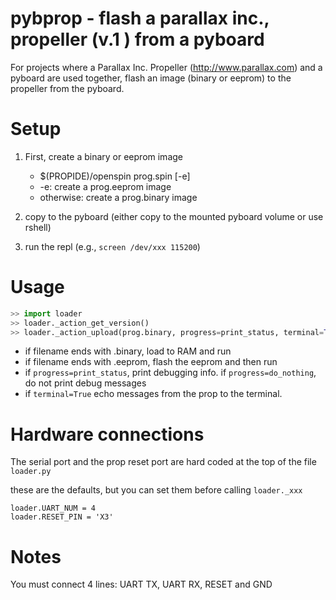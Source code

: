 # pybprop - flash a parallax inc., propeller (v.1 ) from a pyboard

For projects where a Parallax Inc. Propeller (http://www.parallax.com) and a pyboard are used together, flash an image (binary or eeprom) to the propeller from the pyboard.

# Setup
1. First, create a binary or eeprom image
    - $(PROPIDE)/openspin prog.spin [-e]
    - -e: create a prog.eeprom image
    - otherwise: create a prog.binary image
2. copy to the pyboard (either copy to the mounted pyboard volume or use rshell)

3. run the repl (e.g., `screen /dev/xxx 115200`)

# Usage
```python
>> import loader
>> loader._action_get_version()
>> loader._action_upload(prog.binary, progress=print_status, terminal=True)
```

  - if filename ends with .binary, load to RAM and run
  - if filename ends with .eeprom, flash the eeprom and then run
  - if `progress=print_status`, print debugging info. if `progress=do_nothing`, do not print debug messages
  - if `terminal=True` echo messages from the prop to the terminal.

# Hardware connections
The serial port and the prop reset port are hard coded at the top of the file `loader.py`

these are the defaults, but you can set them before calling `loader._xxx`
```
loader.UART_NUM = 4
loader.RESET_PIN = 'X3'
```

# Notes
You must connect 4 lines: UART TX, UART RX, RESET and GND



